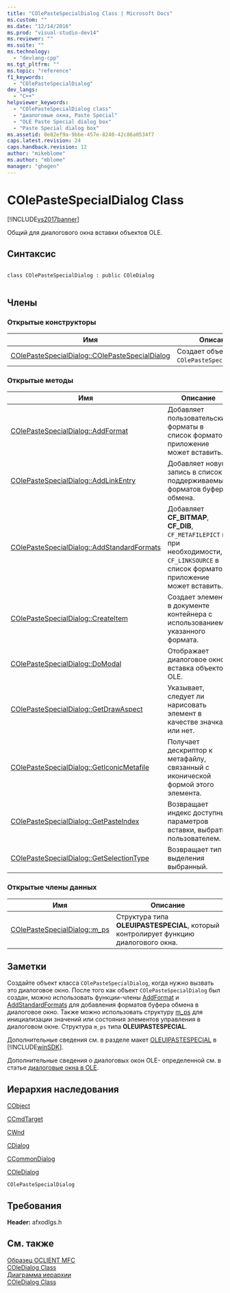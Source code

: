 ```yaml
---
title: "COlePasteSpecialDialog Class | Microsoft Docs"
ms.custom: ""
ms.date: "12/14/2016"
ms.prod: "visual-studio-dev14"
ms.reviewer: ""
ms.suite: ""
ms.technology: 
  - "devlang-cpp"
ms.tgt_pltfrm: ""
ms.topic: "reference"
f1_keywords: 
  - "COlePasteSpecialDialog"
dev_langs: 
  - "C++"
helpviewer_keywords: 
  - "COlePasteSpecialDialog class"
  - "диалоговые окна, Paste Special"
  - "OLE Paste Special dialog box"
  - "Paste Special dialog box"
ms.assetid: 0e82ef9a-9bbe-457e-8240-42c86a0534f7
caps.latest.revision: 24
caps.handback.revision: 12
author: "mikeblome"
ms.author: "mblome"
manager: "ghogen"
---
```

# COlePasteSpecialDialog Class
[!INCLUDE[vs2017banner](../../assembler/inline/includes/vs2017banner.md)]

Общий для диалогового окна вставки объектов OLE.  
  
## Синтаксис  
  
```  
  
class COlePasteSpecialDialog : public COleDialog  
  
```  
  
## Члены  
  
### Открытые конструкторы  
  
|Имя|Описание|  
|---------|--------------|  
|[COlePasteSpecialDialog::COlePasteSpecialDialog](../Topic/COlePasteSpecialDialog::COlePasteSpecialDialog.md)|Создает объект `COlePasteSpecialDialog`.|  
  
### Открытые методы  
  
|Имя|Описание|  
|---------|--------------|  
|[COlePasteSpecialDialog::AddFormat](../Topic/COlePasteSpecialDialog::AddFormat.md)|Добавляет пользовательские форматы в список форматов, приложение может вставить.|  
|[COlePasteSpecialDialog::AddLinkEntry](../Topic/COlePasteSpecialDialog::AddLinkEntry.md)|Добавляет новую запись в список поддерживаемых форматов буфера обмена.|  
|[COlePasteSpecialDialog::AddStandardFormats](../Topic/COlePasteSpecialDialog::AddStandardFormats.md)|Добавляет **CF\_BITMAP**, **CF\_DIB**, `CF_METAFILEPICT` и, при необходимости, `CF_LINKSOURCE` в список форматов, приложение может вставить.|  
|[COlePasteSpecialDialog::CreateItem](../Topic/COlePasteSpecialDialog::CreateItem.md)|Создает элемент в документе контейнера с использованием указанного формата.|  
|[COlePasteSpecialDialog::DoModal](../Topic/COlePasteSpecialDialog::DoModal.md)|Отображает диалоговое окно вставка объектов OLE.|  
|[COlePasteSpecialDialog::GetDrawAspect](../Topic/COlePasteSpecialDialog::GetDrawAspect.md)|Указывает, следует ли нарисовать элемент в качестве значка или нет.|  
|[COlePasteSpecialDialog::GetIconicMetafile](../Topic/COlePasteSpecialDialog::GetIconicMetafile.md)|Получает дескриптор к метафайлу, связанный с иконической формой этого элемента.|  
|[COlePasteSpecialDialog::GetPasteIndex](../Topic/COlePasteSpecialDialog::GetPasteIndex.md)|Возвращает индекс доступных параметров вставки, выбрать пользователем.|  
|[COlePasteSpecialDialog::GetSelectionType](../Topic/COlePasteSpecialDialog::GetSelectionType.md)|Возвращает тип выделения выбранный.|  
  
### Открытые члены данных  
  
|Имя|Описание|  
|---------|--------------|  
|[COlePasteSpecialDialog::m\_ps](../Topic/COlePasteSpecialDialog::m_ps.md)|Структура типа **OLEUIPASTESPECIAL**, который контролирует функцию диалогового окна.|  
  
## Заметки  
 Создайте объект класса `COlePasteSpecialDialog`, когда нужно вызвать это диалоговое окно.  После того как объект `COlePasteSpecialDialog` был создан, можно использовать функции\-члены [AddFormat](../Topic/COlePasteSpecialDialog::AddFormat.md) и [AddStandardFormats](../Topic/COlePasteSpecialDialog::AddStandardFormats.md) для добавления форматов буфера обмена в диалоговое окно.  Также можно использовать структуру [m\_ps](../Topic/COlePasteSpecialDialog::m_ps.md) для инициализации значений или состояния элементов управления в диалоговом окне.  Структура `m_ps` типа **OLEUIPASTESPECIAL**.  
  
 Дополнительные сведения см. в разделе макет [OLEUIPASTESPECIAL](http://msdn.microsoft.com/library/windows/desktop/ms692434) в [!INCLUDE[winSDK](../../atl/includes/winsdk_md.md)].  
  
 Дополнительные сведения о диалоговых окон OLE\- определенной см. в статье [диалоговые окна в OLE](../../mfc/dialog-boxes-in-ole.md).  
  
## Иерархия наследования  
 [CObject](../Topic/CObject%20Class.md)  
  
 [CCmdTarget](../Topic/CCmdTarget%20Class.md)  
  
 [CWnd](../Topic/CWnd%20Class.md)  
  
 [CDialog](../../mfc/reference/cdialog-class.md)  
  
 [CCommonDialog](../Topic/CCommonDialog%20Class.md)  
  
 [COleDialog](../../mfc/reference/coledialog-class.md)  
  
 `COlePasteSpecialDialog`  
  
## Требования  
 **Header:**  afxodlgs.h  
  
## См. также  
 [Образец OCLIENT MFC](../../top/visual-cpp-samples.md)   
 [COleDialog Class](../../mfc/reference/coledialog-class.md)   
 [Диаграмма иерархии](../../mfc/hierarchy-chart.md)   
 [COleDialog Class](../../mfc/reference/coledialog-class.md)